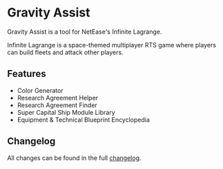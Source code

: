 # Gravity Assist

Gravity Assist is a tool for NetEase's Infinite Lagrange.

Infinite Lagrange is a space-themed multiplayer RTS game where players can build fleets and attack other players.

## Features

- Color Generator
- Research Agreement Helper
- Research Agreement Finder
- Super Capital Ship Module Library
- Equipment & Technical Blueprint Encyclopedia

## Changelog

All changes can be found in the full [changelog](https://gravityassist.xyz/home).